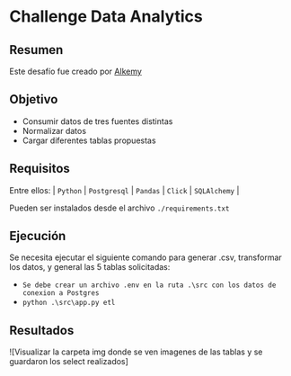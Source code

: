 # Challenge Data Analytics

## Resumen
Este desafío fue creado por [Alkemy](https://www.alkemy.org)

## Objetivo
* Consumir datos de tres fuentes distintas
* Normalizar datos
* Cargar diferentes tablas propuestas

## Requisitos
Entre ellos: | `Python` | `Postgresql` | `Pandas` | `Click` | `SQLAlchemy` |

Pueden ser instalados desde el archivo `./requirements.txt`

## Ejecución
Se necesita ejecutar el siguiente comando para generar .csv, transformar los datos, y general las 5 tablas solicitadas:
* `Se debe crear un archivo .env en la ruta .\src con los datos de conexion a Postgres`
* `python .\src\app.py etl`

## Resultados
![Visualizar la carpeta img donde se ven imagenes de las tablas y se guardaron los select realizados]

